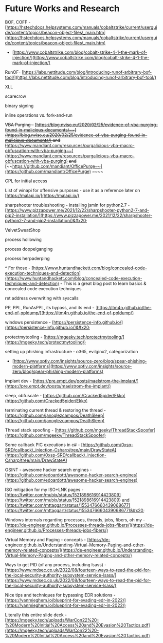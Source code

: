 # Future Works and Research

BOF, COFF - [https://hstechdocs.helpsystems.com/manuals/cobaltstrike/current/userguide/content/topics/beacon-object-files\_main.htm](https://hstechdocs.helpsystems.com/manuals/cobaltstrike/current/userguide/content/topics/beacon-object-files\_main.htm)

* [https://www.cobaltstrike.com/blog/cobalt-strike-4-1-the-mark-of-injection/](https://www.cobaltstrike.com/blog/cobalt-strike-4-1-the-mark-of-injection/)

RunOF- [https://labs.nettitude.com/blog/introducing-runof-arbitrary-bof-tool/](https://labs.nettitude.com/blog/introducing-runof-arbitrary-bof-tool/)

XLL

scarecrow&#x20;

binary signing&#x20;

inline operations vs. fork-and-run&#x20;

~~VBA Purging -~~ [~~https://blog.nviso.eu/2020/02/25/evidence-of-vba-purging-found-in-malicious-documents/~~](https://blog.nviso.eu/2020/02/25/evidence-of-vba-purging-found-in-malicious-documents/)   ~~and~~ [~~https://www.mandiant.com/resources/purgalicious-vba-macro-obfuscation-with-vba-purging~~](https://www.mandiant.com/resources/purgalicious-vba-macro-obfuscation-with-vba-purging) ~~and~~ [~~https://github.com/mandiant/OfficePurge~~](https://github.com/mandiant/OfficePurge) ~~~~&#x20;

CPL for initial access&#x20;

List of winapi for offensive purposes - use it as a reference later on [https://malapi.io/](https://malapi.io/)

sharpshooter troubleshooting - installing jsmin for python2.7 - [https://www.pizzapower.me/2021/12/22/sharpshooter-python2-7-and-pip2-installation/](https://www.pizzapower.me/2021/12/22/sharpshooter-python2-7-and-pip2-installation/)&#x20;

VelvetSweatShop&#x20;

process hollowing&#x20;

process doppelganging

process herpaderping

^ For those - [https://www.huntandhackett.com/blog/concealed-code-execution-techniques-and-detection](https://www.huntandhackett.com/blog/concealed-code-execution-techniques-and-detection) - This is a great blog post to learn basics & concealed code execution techniques&#x20;

ret address overwriting with syscalls&#x20;

PP, PPL, RunAsPPL, its bypass, and its end - [https://itm4n.github.io/the-end-of-ppldump/](https://itm4n.github.io/the-end-of-ppldump/) &#x20;

windows persistence - [https://persistence-info.github.io/](https://persistence-info.github.io/)&#x20;

protectmytooling - [https://mgeeky.tech/protectmytooling/](https://mgeeky.tech/protectmytooling/)

setting up phishing infrastructure - o365, evilginx2, categorization&#x20;

* [https://www.optiv.com/insights/source-zero/blog/spear-phishing-modern-platforms](https://www.optiv.com/insights/source-zero/blog/spear-phishing-modern-platforms)

implant dev - [https://pre.empt.dev/posts/maelstrom-the-implant/](https://pre.empt.dev/posts/maelstrom-the-implant/)

sleep, obfuscate - [https://github.com/Cracked5pider/Ekko](https://github.com/Cracked5pider/Ekko)

terminating current thread & restoring the thread - [https://github.com/janoglezcampos/DeathSleep](https://github.com/janoglezcampos/DeathSleep)

Thread stack spoofing - [https://github.com/mgeeky/ThreadStackSpoofer](https://github.com/mgeeky/ThreadStackSpoofer)

Some callback PIC executions in c# - [https://github.com/0xsp-SRD/callback\_injection-Csharp/tree/main/DrawStateA](https://github.com/0xsp-SRD/callback\_injection-Csharp/tree/main/DrawStateA)

OSINT - awesome hacker search engines - [https://github.com/edoardottt/awesome-hacker-search-engines](https://github.com/edoardottt/awesome-hacker-search-engines)

ISO mitigation for my ISO+LNK pages - [https://twitter.com/mubix/status/1521898616914423809](https://twitter.com/mubix/status/1521898616914423809)  and [https://twitter.com/mttaggart/status/1553476660439068677](https://twitter.com/mttaggart/status/1553476660439068677)&#x20;

Windows internals regarding processes, threads, jobs, fibers, oh my - [https://de-engineer.github.io/Processes-threads-jobs-fibers/](https://de-engineer.github.io/Processes-threads-jobs-fibers/)

Virtual Memory and Paging - concepts - [https://de-engineer.github.io/Understanding-Virtual-Memory-Paging-and-other-memory-related-concepts/](https://de-engineer.github.io/Understanding-Virtual-Memory-Paging-and-other-memory-related-concepts/)

Ways to get PID (of any process, including lsass) - [https://www.mdsec.co.uk/2022/08/fourteen-ways-to-read-the-pid-for-the-local-security-authority-subsystem-service-lsass/](https://www.mdsec.co.uk/2022/08/fourteen-ways-to-read-the-pid-for-the-local-security-authority-subsystem-service-lsass/)

Nice tips and techniques for bypassing EDR solutions - [https://vanmieghem.io/blueprint-for-evading-edr-in-2022/](https://vanmieghem.io/blueprint-for-evading-edr-in-2022/)



Literally this entire slide deck - [https://mgeeky.tech/uploads/WarCon22%20-%20Modern%20Initial%20Access%20and%20Evasion%20Tactics.pdf](https://mgeeky.tech/uploads/WarCon22%20-%20Modern%20Initial%20Access%20and%20Evasion%20Tactics.pdf)





